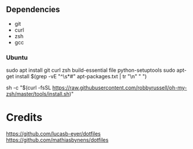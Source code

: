 ## Dependencies 

- git 
- curl
- zsh
- gcc

### Ubuntu
sudo apt install git curl zsh build-essential file python-setuptools
sudo apt-get install $(grep -vE "^\s*#" apt-packages.txt  | tr "\n" " ")


sh -c "$(curl -fsSL https://raw.githubusercontent.com/robbyrussell/oh-my-zsh/master/tools/install.sh)"

# Credits
https://github.com/lucasb-eyer/dotfiles
https://github.com/mathiasbynens/dotfiles

